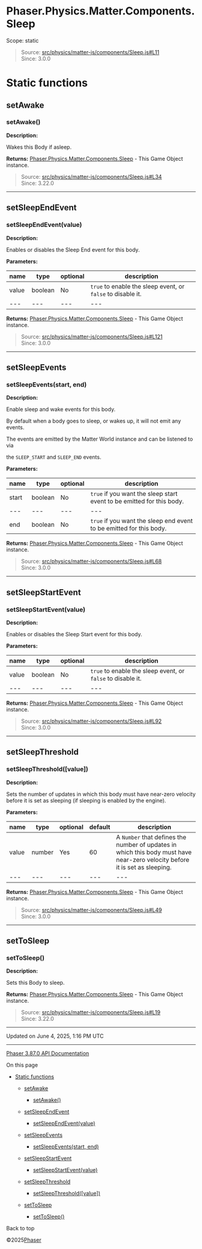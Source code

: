 # Phaser.Physics.Matter.Components.Sleep

Scope:
static

> Source: [src/physics/matter-js/components/Sleep.js#L11](https://github.com/phaserjs/phaser/blob/v3.87.0/src/physics/matter-js/components/Sleep.js#L11)  
> Since: 3.0.0

# Static functions

## setAwake

### <instance> setAwake()

**Description:**

Wakes this Body if asleep.

**Returns:** [Phaser.Physics.Matter.Components.Sleep](physics-matter-components-sleep.md) - This Game Object instance.

> Source: [src/physics/matter-js/components/Sleep.js#L34](https://github.com/phaserjs/phaser/blob/v3.87.0/src/physics/matter-js/components/Sleep.js#L34)  
> Since: 3.22.0

---

## setSleepEndEvent

### <instance> setSleepEndEvent(value)

**Description:**

Enables or disables the Sleep End event for this body.

**Parameters:**

| name | type | optional | description |
| --- | --- | --- | --- |
| value | boolean | No | `true` to enable the sleep event, or `false` to disable it. |
| --- | --- | --- | --- |

**Returns:** [Phaser.Physics.Matter.Components.Sleep](physics-matter-components-sleep.md) - This Game Object instance.

> Source: [src/physics/matter-js/components/Sleep.js#L121](https://github.com/phaserjs/phaser/blob/v3.87.0/src/physics/matter-js/components/Sleep.js#L121)  
> Since: 3.0.0

---

## setSleepEvents

### <instance> setSleepEvents(start, end)

**Description:**

Enable sleep and wake events for this body.

By default when a body goes to sleep, or wakes up, it will not emit any events.

The events are emitted by the Matter World instance and can be listened to via

the `SLEEP_START` and `SLEEP_END` events.

**Parameters:**

| name | type | optional | description |
| --- | --- | --- | --- |
| start | boolean | No | `true` if you want the sleep start event to be emitted for this body. |
| --- | --- | --- | --- |
| end | boolean | No | `true` if you want the sleep end event to be emitted for this body. |

**Returns:** [Phaser.Physics.Matter.Components.Sleep](physics-matter-components-sleep.md) - This Game Object instance.

> Source: [src/physics/matter-js/components/Sleep.js#L68](https://github.com/phaserjs/phaser/blob/v3.87.0/src/physics/matter-js/components/Sleep.js#L68)  
> Since: 3.0.0

---

## setSleepStartEvent

### <instance> setSleepStartEvent(value)

**Description:**

Enables or disables the Sleep Start event for this body.

**Parameters:**

| name | type | optional | description |
| --- | --- | --- | --- |
| value | boolean | No | `true` to enable the sleep event, or `false` to disable it. |
| --- | --- | --- | --- |

**Returns:** [Phaser.Physics.Matter.Components.Sleep](physics-matter-components-sleep.md) - This Game Object instance.

> Source: [src/physics/matter-js/components/Sleep.js#L92](https://github.com/phaserjs/phaser/blob/v3.87.0/src/physics/matter-js/components/Sleep.js#L92)  
> Since: 3.0.0

---

## setSleepThreshold

### <instance> setSleepThreshold([value])

**Description:**

Sets the number of updates in which this body must have near-zero velocity before it is set as sleeping (if sleeping is enabled by the engine).

**Parameters:**

| name | type | optional | default | description |
| --- | --- | --- | --- | --- |
| value | number | Yes | 60 | A `Number` that defines the number of updates in which this body must have near-zero velocity before it is set as sleeping. |
| --- | --- | --- | --- | --- |

**Returns:** [Phaser.Physics.Matter.Components.Sleep](physics-matter-components-sleep.md) - This Game Object instance.

> Source: [src/physics/matter-js/components/Sleep.js#L49](https://github.com/phaserjs/phaser/blob/v3.87.0/src/physics/matter-js/components/Sleep.js#L49)  
> Since: 3.0.0

---

## setToSleep

### <instance> setToSleep()

**Description:**

Sets this Body to sleep.

**Returns:** [Phaser.Physics.Matter.Components.Sleep](physics-matter-components-sleep.md) - This Game Object instance.

> Source: [src/physics/matter-js/components/Sleep.js#L19](https://github.com/phaserjs/phaser/blob/v3.87.0/src/physics/matter-js/components/Sleep.js#L19)  
> Since: 3.22.0

---

Updated on June 4, 2025, 1:16 PM UTC

---

[Phaser 3.87.0 API Documentation](../../index.md)

On this page

* [Static functions](#static-functions)

  + [setAwake](#setawake)

    - [<instance> setAwake()](#instance-setawake)
  + [setSleepEndEvent](#setsleependevent)

    - [<instance> setSleepEndEvent(value)](#instance-setsleependeventvalue)
  + [setSleepEvents](#setsleepevents)

    - [<instance> setSleepEvents(start, end)](#instance-setsleepeventsstart-end)
  + [setSleepStartEvent](#setsleepstartevent)

    - [<instance> setSleepStartEvent(value)](#instance-setsleepstarteventvalue)
  + [setSleepThreshold](#setsleepthreshold)

    - [<instance> setSleepThreshold([value])](#instance-setsleepthresholdvalue)
  + [setToSleep](#settosleep)

    - [<instance> setToSleep()](#instance-settosleep)

Back to top

©2025[Phaser](https://docs.phaser.io)